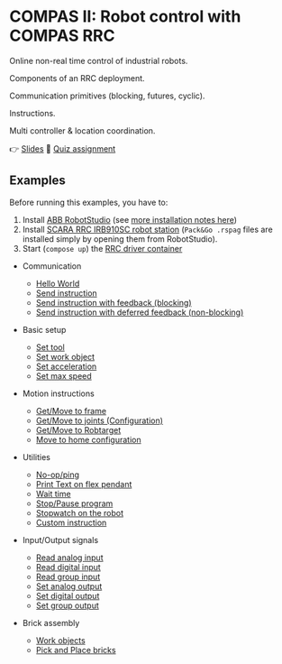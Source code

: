 # COMPAS II: Robot control with COMPAS RRC

Online non-real time control of industrial robots.

Components of an RRC deployment.

Communication primitives (blocking, futures, cyclic).

Instructions.

Multi controller & location coordination.

👉 [Slides](lecture_08.pdf)
📜 [Quiz assignment](https://docs.google.com/forms/d/e/1FAIpQLSdQyY5szX5hCuC3Qulfek_bs1NseAJWr-tH5lUXhBk4zdGjMg/viewform?usp=sf_link)

## Examples

Before running this examples, you have to:

1. Install [ABB RobotStudio](https://new.abb.com/products/robotics/robotstudio) (see [more installation notes here](https://github.com/compas-rrc/compas_rrc_start#robotstudio))
2. Install [SCARA RRC IRB910SC robot station](https://github.com/compas-rrc/compas_rrc_start/blob/main/robotstudio-stations/COMPAS_RRC_IRB-910SC-3_0.65.rspag) (`Pack&Go .rspag` files are installed simply by opening them from RobotStudio).
3. Start (`compose up`) the [RRC driver container](../docker/rrc_virtual_controller/docker-compose.yml)

* Communication
  * [Hello World](01_hello_world.py)
  * [Send instruction](02_send.py)
  * [Send instruction with feedback (blocking)](03_send_and_wait.py)
  * [Send instruction with deferred feedback (non-blocking)](04_send_and_wait_in_the_future.py)

* Basic setup
  * [Set tool](05_set_tool.py)
  * [Set work object](06_set_work_object.py)
  * [Set acceleration](07_set_acceleration.py)
  * [Set max speed](08_set_max_speed.py)

* Motion instructions
  * [Get/Move to frame](09_get_and_move_to_frames.py)
  * [Get/Move to joints (Configuration)](10_get_and_move_to_joints.py)
  * [Get/Move to Robtarget](11_get_and_move_to_robtarget.py)
  * [Move to home configuration](12_move_to_home.py)

* Utilities
  * [No-op/ping](13_no-op.py)
  * [Print Text on flex pendant](14_print_text.py)
  * [Wait time](15_wait_time.py)
  * [Stop/Pause program](16_stop.py)
  * [Stopwatch on the robot](17_watch.py)
  * [Custom instruction](18_custom_instruction.py)

* Input/Output signals
  * [Read analog input](19_input_analog.py)
  * [Read digital input](20_input_digital.py)
  * [Read group input](21_input_group.py)
  * [Set analog output](22_output_analog.py)
  * [Set digital output](23_output_digital.py)
  * [Set group output](24_output_group.py)
  
* Brick assembly
  * [Work objects](25_work_objects.py)
  * [Pick and Place bricks](26_brick_placing.py)
